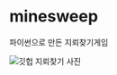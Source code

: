 # minesweep
파이썬으로 만든 지뢰찾기게임


![깃헙 지뢰찾기 사진](https://user-images.githubusercontent.com/65907318/104083337-29c57f80-5281-11eb-9fdb-ef22fc782eba.PNG)

